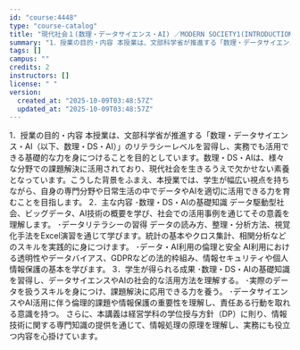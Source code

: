 ```yaml
---
id: "course:4448"
type: "course-catalog"
title: "現代社会１(数理・データサイエンス・AI) ／MODERN SOCIETY1(INTRODUCTION TO DATA SCIENCE (LITERACY LEVEL))"
summary: "1．授業の目的・内容 本授業は、文部科学省が推進する「数理・データサイエンス・AI（以下、数理・DS・AI）」のリテラシーレベルを習得し、実務でも活用できる基礎的な力を身につけることを目的としています。数理・DS・AIは、様々な分野での課題…"
tags: []
campus: ""
credits: 2
instructors: []
license: " "
version:
  created_at: "2025-10-09T03:48:57Z"
  updated_at: "2025-10-09T03:48:57Z"
---
```


1．授業の目的・内容 本授業は、文部科学省が推進する「数理・データサイエンス・AI（以下、数理・DS・AI）」のリテラシーレベルを習得し、実務でも活用できる基礎的な力を身につけることを目的としています。数理・DS・AIは、様々な分野での課題解決に活用されており、現代社会を生きるうえで欠かせない素養となっています。こうした背景をふまえ、本授業では、学生が幅広い視点を持ちながら、自身の専門分野や日常生活の中でデータやAIを適切に活用できる力を育むことを目指します。 2．主な内容 ･数理・DS・AIの基礎知識 データ駆動型社会、ビッグデータ、AI技術の概要を学び、社会での活用事例を通じてその意義を理解します。 ･データリテラシーの習得 データの読み方、整理・分析方法、視覚化手法をExcel演習を通じて学びます。統計の基本やクロス集計、相関分析などのスキルを実践的に身につけます。 ･データ・AI利用の倫理と安全 AI利用における透明性やデータバイアス、GDPRなどの法的枠組み、情報セキュリティや個人情報保護の基本を学びます。 3．学生が得られる成果 ･数理・DS・AIの基礎知識を習得し、データサイエンスやAIの社会的な活用方法を理解する。 ･実際のデータを扱うスキルを身につけ、課題解決に応用できる力を養う。 ･データサイエンスやAI活用に伴う倫理的課題や情報保護の重要性を理解し、責任ある行動を取れる意識を持つ。 さらに、本講義は経営学科の学位授与方針（DP）に則り、情報技術に関する専門知識の提供を通じて、情報処理の原理を理解し、実務にも役立つ内容を心掛けています。
